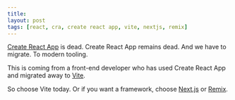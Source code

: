 ```yaml
---
title:
layout: post
tags: [react, cra, create react app, vite, nextjs, remix]
---
```

[Create React App](https://create-react-app.dev/) is dead. Create React App remains dead. And we have to migrate. To modern tooling.

This is coming from a front-end developer who has used Create React App and migrated away to [Vite](https://vite.dev/).

So choose Vite today. Or if you want a framework, choose [Next.js](https://nextjs.org/) or [Remix](https://remix.run/).
